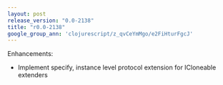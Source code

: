 ```yaml
---
layout: post
release_version: "0.0-2138"
title: "r0.0-2138"
google_group_ann: 'clojurescript/z_qvCeYmMgo/e2FiHturFgcJ'
---
```


Enhancements:

* Implement specify, instance level protocol extension for ICloneable extenders
